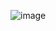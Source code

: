 ![image](https://github.com/hasanzaidi1/AB_game/assets/106449458/0b3f2ce7-cccb-4b2f-aca9-61d3a9994a9f)
